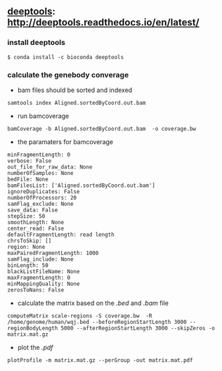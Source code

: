 ## [deeptools](https://github.com/fidelram/deepTools): http://deeptools.readthedocs.io/en/latest/

### install deeptools
```
$ conda install -c bioconda deeptools
```

### calculate the genebody converage

* bam files should be sorted and indexed
```
samtools index Aligned.sortedByCoord.out.bam
```

* run bamcoverage
```
bamCoverage -b Aligned.sortedByCoord.out.bam  -o coverage.bw
```

* the paramaters for bamcoverage
```
minFragmentLength: 0
verbose: False
out_file_for_raw_data: None
numberOfSamples: None
bedFile: None
bamFilesList: ['Aligned.sortedByCoord.out.bam']
ignoreDuplicates: False
numberOfProcessors: 20
samFlag_exclude: None
save_data: False
stepSize: 50
smoothLength: None
center_read: False
defaultFragmentLength: read length
chrsToSkip: []
region: None
maxPairedFragmentLength: 1000
samFlag_include: None
binLength: 50
blackListFileName: None
maxFragmentLength: 0
minMappingQuality: None
zerosToNans: False

```

* calculate the matrix based on the *.bed* and *.bam* file
```
computeMatrix scale-regions -S coverage.bw  -R /home/genome/human/wqj.bed --beforeRegionStartLength 3000 --regionBodyLength 5000 --afterRegionStartLength 3000 --skipZeros -o matrix.mat.gz
```

* plot the *.pdf* 
```
plotProfile -m matrix.mat.gz --perGroup -out matrix.mat.pdf
```
